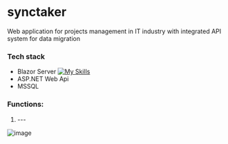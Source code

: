 # synctaker

Web application for projects management in IT industry with integrated API system for data migration

### Tech stack

* Blazor Server
[![My Skills](https://skillicons.dev/icons?i=js,html,css,wasm)](https://skillicons.dev)
* ASP.NET Web Api
* MSSQL
 
### Functions:
  1. --- <br>


![image](https://github.com/user-attachments/assets/6f52ceea-1e22-4e4a-9067-1081d3857cf8)


  



